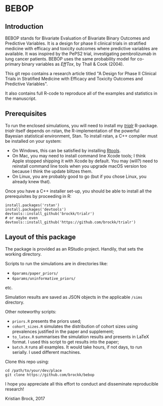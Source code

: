 # BEBOP

## Introduction
BEBOP stands for Bivariate Evaluation of Bivariate Binary Outcomes and Predictive Variables. It is a design for phase II clinical trials in stratified medicine with efficacy and toxicity outcomes where predictive variables are available. It was inspired by the PePS2 trial, investigating pembrolizumab in lung cancer patients. BEBOP uses the same probability model for co-primary binary variables as _EffTox_, by Thall & Cook (2004).

This git repo contains a research article titled "A Design for Phase II Clinical Trials in Stratified Medicine with Efficacy and Toxicity Outcomes and Predictive Variables".

It also contains full R-code to reproduce all of the examples and statistics in the manuscript.



## Prerequisites

To run the enclosed simulations, you will need to install my [_trialr_](https://github.com/brockk/trialr) R-package. _trialr_ itself depends on rstan, the R-implementation of the powerful Bayesian statistical environment, Stan. To install rstan, a C++ compiler must be installed on your system: 

- On Windows, this can be satisfied by installing [Rtools](https://cran.r-project.org/bin/windows/Rtools/). 
- On Mac, you may need to install command line Xcode tools; I think Apple stopped shipping it with Xcode by default. You may (will?) need to reinstall command line tools when you upgrade macOS version too because I think the update blitzes them. 
- On Linux, you are probably good to go (but if you chose Linux, you already knew that).

Once you have a C++ installer set-up, you should be able to install all the prerequisites by proceeding in R:

```
install.packages('rstan')
install.packages('devtools')
devtools::install_github('brockk/trialr')
# or maybe even
devtools::install_github('https://github.com/brockk/trialr')
```



## Layout of this package

The package is provided as an RStudio project. Handily, that sets the working directory.

Scripts to run the simulations are in directories like:

- `6params/paper_priors/`
- `6params/uninformative_priors/`

etc.

Simulation results are saved as JSON objects in the applicable `/sims` directory.

Other noteworthy scripts:

- `priors.R` presents the priors used;
- `cohort_sizes.R` simulates the distribution of cohort sizes using prevalences justified in the paper and supplement;
- `to_latex.R` summarises the simulation results and presents in LaTeX format. I used this script to get results into the paper;
- `batch.R` runs all examples. It would take hours, if not days, to run serially. I used different machines.

Clone this repo using:

```
cd /path/to/your/dev/place
git clone https://github.com/brockk/bebop
```



I hope you appreciate all this effort to conduct and disseminate reproducible research!

Kristian Brock, 2017